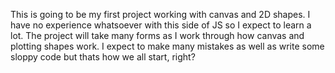 This is going to be my first project working with canvas and 2D shapes.
I have no experience whatsoever with this side of JS so I expect to learn a lot.
The project will take many forms as I work through how canvas and plotting shapes work.
I expect to make many mistakes as well as write some sloppy code but thats how we all start, right?
